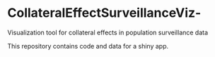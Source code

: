 # CollateralEffectSurveillanceViz-
Visualization tool for collateral effects in population surveillance data 

This repository contains code and data for a shiny app.
